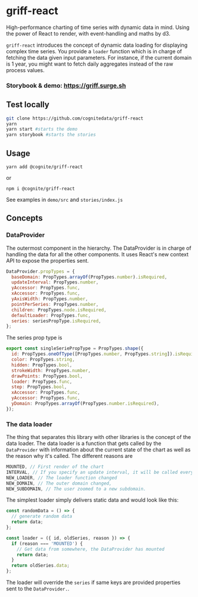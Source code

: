 # griff-react

High-performance charting of time series with dynamic data in mind. Using the
power of React to render, with event-handling and maths by d3.

`griff-react` introduces the concept of dynamic data loading for
displaying complex time series. You provide a `loader` function which is in
charge of fetching the data given input parameters. For instance, if the current
domain is 1 year, you might want to fetch daily aggregates instead of the raw
process values.

### Storybook & demo: https://griff.surge.sh

## Test locally

```sh
git clone https://github.com/cognitedata/griff-react
yarn
yarn start #starts the demo
yarn storybook #starts the stories
```

## Usage

`yarn add @cognite/griff-react`

or

`npm i @cognite/griff-react`

See examples in `demo/src` and `stories/index.js`

## Concepts

### DataProvider

The outermost component in the hierarchy. The DataProvider is in charge of handling the data for all the other components. It uses React's new context API to expose the properties sent.

```js
DataProvider.propTypes = {
  baseDomain: PropTypes.arrayOf(PropTypes.number).isRequired,
  updateInterval: PropTypes.number,
  yAccessor: PropTypes.func,
  xAccessor: PropTypes.func,
  yAxisWidth: PropTypes.number,
  pointPerSeries: PropTypes.number,
  children: PropTypes.node.isRequired,
  defaultLoader: PropTypes.func,
  series: seriesPropType.isRequired,
};
```

The series prop type is

```js
export const singleSeriePropType = PropTypes.shape({
  id: PropTypes.oneOfType([PropTypes.number, PropTypes.string]).isRequired,
  color: PropTypes.string,
  hidden: PropTypes.bool,
  strokeWidth: PropTypes.number,
  drawPoints: PropTypes.bool,
  loader: PropTypes.func,
  step: PropTypes.bool,
  xAccessor: PropTypes.func,
  yAccessor: PropTypes.func,
  yDomain: PropTypes.arrayOf(PropTypes.number.isRequired),
});
```

### The data loader

The thing that separates this library with other libraries is the concept of the data loader. The data loader is a function that gets called by the `DataProvider` with information about the current state of the chart as well as the reason why it's called. The different reasons are

```js
MOUNTED, // First render of the chart
INTERVAL, // If you specify an update interval, it will be called every n seconds
NEW_LOADER, // The loader function changed
NEW_DOMAIN, // The outer domain changed,
NEW_SUBDOMAIN, // The user zoomed to a new subdomain.
```

The simplest loader simply delivers static data and would look like this:

```js
const randomData = () => {
  // generate random data
  return data;
};

const loader = ({ id, oldSeries, reason }) => {
  if (reason === 'MOUNTED') {
    // Get data from somewhere, the DataProvider has mounted
    return data;
  }
  return oldSeries.data;
};
```

The loader will override the `series` if same keys are provided properties sent to the `DataProvider.`.

